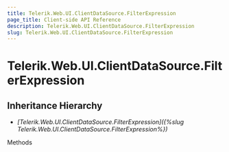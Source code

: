 ```yaml
---
title: Telerik.Web.UI.ClientDataSource.FilterExpression
page_title: Client-side API Reference
description: Telerik.Web.UI.ClientDataSource.FilterExpression
slug: Telerik.Web.UI.ClientDataSource.FilterExpression
---
```


# Telerik.Web.UI.ClientDataSource.FilterExpression  

## Inheritance Hierarchy

* *[Telerik.Web.UI.ClientDataSource.FilterExpression]({%slug Telerik.Web.UI.ClientDataSource.FilterExpression%})*


Methods



